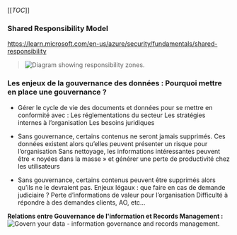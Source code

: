 [[_TOC_]]

### Shared Responsibility Model
https://learn.microsoft.com/en-us/azure/security/fundamentals/shared-responsibility
><IMG src="https://learn.microsoft.com/en-us/azure/security/fundamentals/media/shared-responsibility/shared-responsibility.svg" alt="Diagram showing responsibility zones."/>

### Les enjeux de la gouvernance des données : Pourquoi mettre en place une gouvernance ?

- Gérer le cycle de vie des documents et données pour se mettre en conformité avec :
Les réglementations du secteur
Les stratégies internes à l’organisation
Les besoins juridiques

- Sans gouvernance, certains contenus ne seront jamais supprimés.
Ces données existent alors qu’elles peuvent présenter un risque pour l’organisation
Sans nettoyage, les informations intéressantes peuvent être « noyées dans la masse » et générer une perte de productivité chez les utilisateurs

- Sans gouvernance, certains contenus peuvent être supprimés alors qu’ils ne le devraient pas.
Enjeux légaux : que faire en cas de demande judiciaire ?
Perte d’informations de valeur pour l’organisation
Difficulté à répondre à des demandes clients, AO, etc…

**Relations entre Gouvernance de l'information et Records Management :**
<IMG src="https://docs.microsoft.com/en-us/microsoft-365/media/information-governance-records-management.png?view=o365-worldwide" alt="Govern your data - information governance and records management."/>